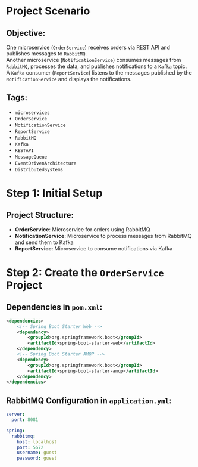 # Project Scenario

## Objective:

One microservice (`OrderService`) receives orders via REST API and publishes messages to `RabbitMQ`.  
Another microservice (`NotificationService`) consumes messages from `RabbitMQ`, processes the data, and publishes notifications to a `Kafka` topic.  
A `Kafka` consumer (`ReportService`) listens to the messages published by the `NotificationService` and displays the notifications.

## Tags:

- `microservices`
- `OrderService`
- `NotificationService`
- `ReportService`
- `RabbitMQ`
- `Kafka`
- `RESTAPI`
- `MessageQueue`
- `EventDrivenArchitecture`
- `DistributedSystems`

# Step 1: Initial Setup

## Project Structure:

- **OrderService**: Microservice for orders using RabbitMQ
- **NotificationService**: Microservice to process messages from RabbitMQ and send them to Kafka
- **ReportService**: Microservice to consume notifications via Kafka

# Step 2: Create the `OrderService` Project
## Dependencies in `pom.xml`:

```xml
<dependencies>
    <!-- Spring Boot Starter Web -->
    <dependency>
        <groupId>org.springframework.boot</groupId>
        <artifactId>spring-boot-starter-web</artifactId>
    </dependency>
    <!-- Spring Boot Starter AMQP -->
    <dependency>
        <groupId>org.springframework.boot</groupId>
        <artifactId>spring-boot-starter-amqp</artifactId>
    </dependency>
</dependencies>
````

## RabbitMQ Configuration in `application.yml`:

```yaml
server:
  port: 8081

spring:
  rabbitmq:
    host: localhost
    port: 5672
    username: guest
    password: guest
````

